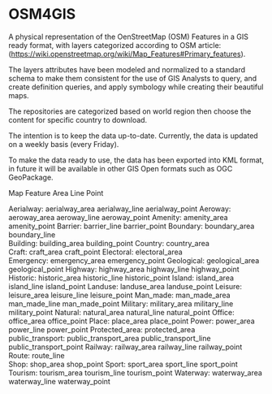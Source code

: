 # OSM4GIS
A physical representation of the OenStreetMap (OSM) Features in a GIS ready format, with layers categorized according to OSM article: (https://wiki.openstreetmap.org/wiki/Map_Features#Primary_features).

The layers attributes have been modeled and normalized to a standard schema to make them consistent for the use of GIS Analysts to query, and create definition queries, and apply symbology while creating their beautiful maps.

The repositories are categorized based on world region then choose the content for specific country to download.

The intention is to keep the data up-to-date.
Currently, the data is updated on a weekly basis (every Friday).

To make the data ready to use, the data has been exported into KML format, in future it will be available in other GIS Open formats such as OGC GeoPackage.


Map Feature			Area						Line						Point

Aerialway:			aerialway_area			aerialway_line			aerialway_point
Aeroway:				aeroway_area				aeroway_line				aeroway_point
Amenity:				amenity_area										amenity_point
Barrier:										barrier_line				barrier_point
Boundary:			boundary_area				boundary_line	
Building:			building_area										building_point
Country:				country_area		
Craft:				craft_area										craft_point
Electoral:			electoral_area		
Emergency:			emergency_area									emergency_point
Geological:			geological_area									geological_point
Highway:				highway_area				highway_line				highway_point
Historic:			historic_area				historic_line				historic_point
Island:				island_area				island_line				island_point
Landuse:				landuse_area										landuse_point
Leisure:				leisure_area				leisure_line				leisure_point
Man_made:			man_made_area				man_made_line				man_made_point
Military:			military_area				military_line				military_point
Natural:				natural_area				natural_line				natural_point
Office:				office_area										office_point
Place:				place_area										place_point
Power:				power_area				power_line				power_point
Protected_area:		protected_area		
public_transport:		public_transport_area		public_transport_line		public_transport_point
Railway:				railway_area				railway_line				railway_point
Route:										route_line	
Shop:				shop_area										shop_point
Sport:				sport_area				sport_line				sport_point
Tourism:				tourism_area				tourism_line				tourism_point
Waterway:			waterway_area				waterway_line				waterway_point
